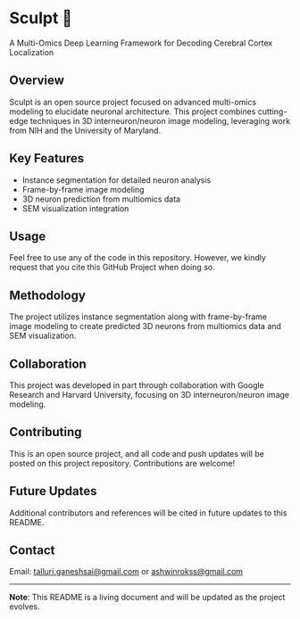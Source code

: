 # Sculpt 🧠

A Multi-Omics Deep Learning Framework for Decoding Cerebral Cortex Localization
## Overview

Sculpt is an open source project focused on advanced multi-omics modeling to elucidate neuronal architecture. This project combines cutting-edge techniques in 3D interneuron/neuron image modeling, leveraging work from NIH and the University of Maryland.

## Key Features

- Instance segmentation for detailed neuron analysis
- Frame-by-frame image modeling
- 3D neuron prediction from multiomics data
- SEM visualization integration

## Usage

Feel free to use any of the code in this repository. However, we kindly request that you cite this GitHub Project when doing so.

## Methodology

The project utilizes instance segmentation along with frame-by-frame image modeling to create predicted 3D neurons from multiomics data and SEM visualization.

## Collaboration

This project was developed in part through collaboration with Google Research and Harvard University, focusing on 3D interneuron/neuron image modeling.

## Contributing

This is an open source project, and all code and push updates will be posted on this project repository. Contributions are welcome!

## Future Updates

Additional contributors and references will be cited in future updates to this README.


## Contact

Email: talluri.ganeshsai@gmail.com or ashwinrokss@gmail.com

---

**Note**: This README is a living document and will be updated as the project evolves.

